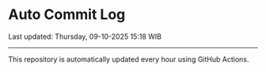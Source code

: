 # Auto Commit Log

Last updated: Thursday, 09-10-2025 15:18 WIB

---

This repository is automatically updated every hour using GitHub Actions.
